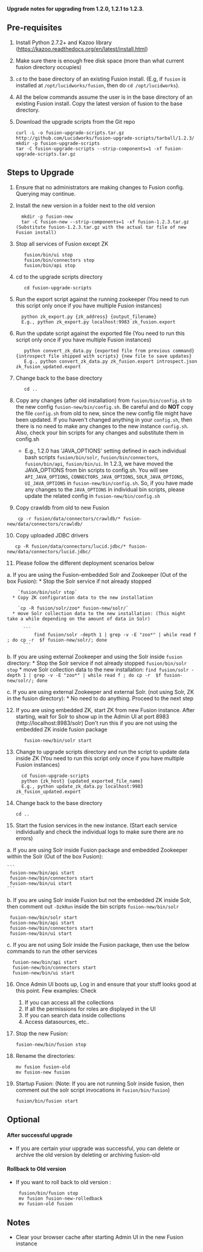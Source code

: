 **Upgrade notes for upgrading from 1.2.0, 1.2.1 to 1.2.3**.

Pre-requisites
--------------

1. Install Python 2.7.2+ and Kazoo library (https://kazoo.readthedocs.org/en/latest/install.html)
2. Make sure there is enough free disk space (more than what current fusion directory occupies)
3. `cd` to the base directory of an existing Fusion install. (E.g, if `fusion` is installed at `/opt/lucidworks/fusion`, then do `cd /opt/lucidworks`).
4. All the below commands assume the user is in the base directory of an existing Fusion install. Copy the latest version of fusion to the base directory.
5. Download the upgrade scripts from the Git repo

    ```
    curl -L -o fusion-upgrade-scripts.tar.gz http://github.com/Lucidworks/fusion-upgrade-scripts/tarball/1.2.3/
    mkdir -p fusion-upgrade-scripts
    tar -C fusion-upgrade-scripts --strip-components=1 -xf fusion-upgrade-scripts.tar.gz
    ```

Steps to Upgrade
----------------

1. Ensure that no administrators are making changes to Fusion config. Querying may continue.
2. Install the new version in a folder next to the old version

    ```
      mkdir -p fusion-new
      tar -C fusion-new --strip-components=1 -xf fusion-1.2.3.tar.gz (Substitute fusion-1.2.3.tar.gz with the actual tar file of new Fusion install)
    ```
3. Stop all services of Fusion except ZK

   ```
      fusion/bin/ui stop
      fusion/bin/connectors stop
      fusion/bin/api stop
   ```

4. cd to the upgrade scripts directory

    ```
       cd fusion-upgrade-scripts
    ```

5. Run the export script against the running zookeeper (You need to run this script only once if you have multiple Fusion instances)

    ```
      python zk_export.py {zk_address} {output_filename}
      E.g., python zk_export.py localhost:9983 zk_fusion.export
    ```

6. Run the update script against the exported file  (You need to run this script only once if you have multiple Fusion instances)

    ```
       python convert_zk_data.py {exported file from previous command} {introspect file shipped with scripts} {new file to save updates}
       E.g., python convert_zk_data.py zk_fusion.export introspect.json zk_fusion_updated.export
    ```

7. Change back to the base directory

    ```
       cd ..
    ```

8. Copy any changes (after old installation) from `fusion/bin/config.sh` to the new config `fusion-new/bin/config.sh`. Be careful and do **NOT** copy the file `config.sh` from old to new, since the new config file might have been updated. If you haven't changed anything in your `config.sh`, then there is no need to make any changes to the new instance `config.sh`. Also, check your bin scripts for any changes and substitute them in config.sh
    * E.g., 1.2.0 has 'JAVA_OPTIONS' setting defined in each individual bash scripts `fusion/bin/solr`, `fusion/bin/connectors`, `fusion/bin/api`, `fusion/bin/ui`. In 1.2.3, we have moved the JAVA_OPTIONS from bin scripts to config.sh. You will see `API_JAVA_OPTIONS`, `CONNECTORS_JAVA_OPTIONS`, `SOLR_JAVA_OPTIONS`, `UI_JAVA_OPTIONS` in `fusion-new/bin/config.sh`. So, if you have made any changes to the `JAVA_OPTIONS` in individual bin scripts, please update the related config in `fusion-new/bin/config.sh`

9. Copy crawldb from old to new Fusion

  ```
      cp -r fusion/data/connectors/crawldb/* fusion-new/data/connectors/crawldb/
  ```

10. Copy uploaded JDBC drivers

  ```
     cp -R fusion/data/connectors/lucid.jdbc/* fusion-new/data/connectors/lucid.jdbc/
  ```

11. Please follow the different deployment scenarios below
  
   a. If you are using the Fusion-embedded Solr and Zookeeper (Out of the box Fusion):
      * Stop the Solr service if not already stopped
    
        `fusion/bin/solr stop`
      * Copy ZK configuration data to the new installation
    
        `cp -R fusion/solr/zoo* fusion-new/solr/`
      * move Solr collection data to the new installation: (This might take a while depending on the amount of data in Solr)

          ```
              find fusion/solr -depth 1 | grep -v -E "zoo*" | while read f ; do cp -r  $f fusion-new/solr/; done
          ```

   b. If you are using external Zookeeper and using the Solr inside `fusion` directory:
      * Stop the Solr service if not already stopped `fusion/bin/solr stop`
      * move Solr collection data to the new installation:
          ```
              find fusion/solr -depth 1 | grep -v -E "zoo*" | while read f ; do cp -r  $f fusion-new/solr/; done
          ```

   c. If you are using external Zookeeper and external Solr. (not using Solr, ZK in the fusion directory):
      * No need to do anything. Proceed to the next step

12. If you are using embedded ZK, start ZK from new Fusion instance. After starting, wait for Solr to show up in the Admin UI at port 8983 (http://localhost:8983/solr)
    Don't run this if you are not using the embedded ZK inside fusion package

    ```
       fusion-new/bin/solr start
    ```

13. Change to upgrade scripts directory and run the script to update data inside ZK  (You need to run this script only once if you have multiple Fusion instances)

    ```
      cd fusion-upgrade-scripts
      python {zk_host} {updated_exported_file_name}
      E.g., python update_zk_data.py localhost:9983 zk_fusion_updated.export
    ```

14. Change back to the base directory

    ```
    cd ..
    ```

15. Start the fusion services in the new instance. (Start each service individually and check the individual logs to make sure there are no errors)
  
  a. If you are using Solr inside Fusion package and embedded Zookeeper within the Solr (Out of the box Fusion):

    ```
     fusion-new/bin/api start
     fusion-new/bin/connectors start
     fusion-new/bin/ui start
    ```

  b. If you are using Solr inside Fusion but not the embedded ZK inside Solr, then comment out `-DzkRun` inside the bin scripts `fusion-new/bin/solr` 

   ```
    fusion-new/bin/solr start
    fusion-new/bin/api start
    fusion-new/bin/connectors start
    fusion-new/bin/ui start
   ```

  c. If you are not using Solr inside the Fusion package, then use the below commands to run the other services

   ```
     fusion-new/bin/api start
     fusion-new/bin/connectors start
     fusion-new/bin/ui start
   ```

16. Once Admin UI boots up, Log in and ensure that your stuff looks good at this point. Few examples: Check

    1.   If you can access all the collections
    2.  If all the permissions for roles are displayed in the UI
    3. If you can search data inside collections
    4.  Access datasources, etc..

17. Stop the new Fusion:

      ```
      fusion-new/bin/fusion stop
      ```

18. Rename the directories:

      ```
      mv fusion fusion-old
      mv fusion-new fusion
      ```

19. Startup Fusion: (Note: If you are not running Solr inside fusion, then comment out the solr script invocations in `fusion/bin/fusion`)

     ```
     fusion/bin/fusion start
     ```

Optional
--------

#### After successful upgrade

* If you are certain your upgrade was successful, you can delete or archive the old version by deleting or archiving fusion-old


#### Rollback to Old version

   * If you want to roll back to old version :

     ```
      fusion/bin/fusion stop
      mv fusion fusion-new-rolledback
      mv fusion-old fusion
     ```

Notes
-----

* Clear your browser cache after starting Admin UI in the new Fusion instance

